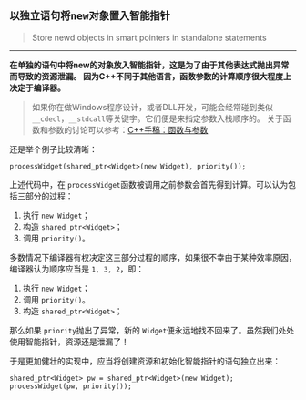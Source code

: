 ## `以独立语句将new对象置入智能指针`

> Store newd objects in smart pointers in standalone statements

---

**在单独的语句中将new的对象放入智能指针，这是为了由于其他表达式抛出异常而导致的资源泄漏。 因为C++不同于其他语言，函数参数的计算顺序很大程度上决定于编译器。**

> 如果你在做Windows程序设计，或者DLL开发，可能会经常碰到类似 `__cdecl`，`__stdcall`等关键字。它们便是来指定参数入栈顺序的。 关于函数和参数的讨论可以参考：[C++手稿：函数与参数](https://harttle.land/2015/07/07/cpp-functions-and-arguments.html)



还是举个例子比较清晰：

```
processWidget(shared_ptr<Widget>(new Widget), priority());
```

上述代码中，在 `processWidget`函数被调用之前参数会首先得到计算。可以认为包括三部分的过程：

1. 执行 `new Widget`；
2. 构造 `shared_ptr<Widget>`；
3. 调用 `priority()`。

多数情况下编译器有权决定这三部分过程的顺序，如果很不幸由于某种效率原因，编译器认为顺序应当是 `1, 3, 2`，即：

1. 执行 `new Widget`；
2. 调用 `priority()`。
3. 构造 `shared_ptr<Widget>`；

那么如果 `priority`抛出了异常，新的 `Widget`便永远地找不回来了。虽然我们处处使用智能指针，资源还是泄漏了！

于是更加健壮的实现中，应当将创建资源和初始化智能指针的语句独立出来：

```
shared_ptr<Widget> pw = shared_ptr<Widget>(new Widget);
processWidget(pw, priority());
```
